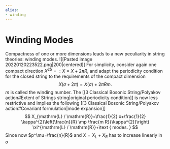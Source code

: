 ```yaml
---
alias:
- winding
---
```

# Winding Modes
Compactness of one or more dimensions leads to a new peculiarity in string theories: winding modes.
![[Pasted image 20220120223522.png|200|centered]]
For simplicity, consider again one compact direction $X^{25}=: X \equiv X+2 \pi R$, and adapt the periodicity condition for the closed string to the requirements of the compact dimension
$$
X(\sigma+2 \pi)=X(\sigma)+2 \pi R m \text {. }
$$
$m$ is called the winding number. The [[3 Classical Bosonic String/Polyakov action#Extent of Strings string|original periodicity condition]] is now less restrictive and implies the following [[3 Classical Bosonic String/Polyakov action#Covariant formulation|mode expansion]]
$$
X_{\mathrm{L} / \mathrm{R}}=\frac{1}{2} x+\frac{1}{2} \kappa^{2}\left(\frac{n}{R} \mp \frac{m R}{\kappa^{2}}\right) \xi^{\mathrm{L} / \mathrm{R}}+\text { modes. }
$$
Since now $p^\mu=\frac{n}{R}$ and $X=X_L+X_R$ has to increase linearly in $\sigma$
